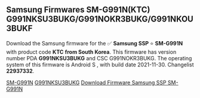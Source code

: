 <h2>Samsung Firmwares SM-G991N(KTC) G991NKSU3BUKG/G991NOKR3BUKG/G991NKOU3BUKF</h2>
Download the Samsung firmware for the ✅ <strong>Samsung SSP </strong> ⭐ <strong>SM-G991N</strong> with product code <strong>KTC</strong> <strong> from South Korea</strong>. This firmware has version number PDA <strong>G991NKSU3BUKG</strong> and CSC G991NOKR3BUKG. The operating system of this firmware is Android S , with build date 2021-11-30. Changelist <strong>22937332</strong>.


[SM-G991N](https://samfirm.shop/samsung/model/SM-G991N)
[G991NKSU3BUKG](https://samfirm.shop/samsung/pda/G991NKSU3BUKG)
[Download Firmware Samsung SSP SM-G991N](https://samfirm.shop/samsung/firmware/478892)
